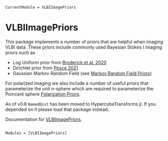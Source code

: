 ```@meta
CurrentModule = VLBIImagePriors
```

# VLBIImagePriors

This package implements a number of priors that are helpful when imaging VLBI data. These priors include commonly used Bayesian Stokes I imaging priors such as 
  - Log Uniform prior from [Broderick et al. 2020](https://iopscience.iop.org/article/10.3847/1538-4357/ab9c1f)
  - Dirichlet prior from [Pesce 2021](https://iopscience.iop.org/article/10.3847/1538-3881/abe3f8/pdf)
  - Gaussian Markov Random Field (see [Markov Random Field Priors](@ref))

For polarized imaging we also include a number of useful priors that parameterize the unit n-sphere which are required to parameterize the Poincaré sphere [Polarization Priors](@ref).

As of v0.8 `NamedDist` has been moved to HypercubeTransforms.jl. If you depended on it please load that package instead.

Documentation for [VLBIImagePriors](https://github.com/ptiede/VLBIImagePriors.jl).

```@index
```

```@autodocs
Modules = [VLBIImagePriors]
```
